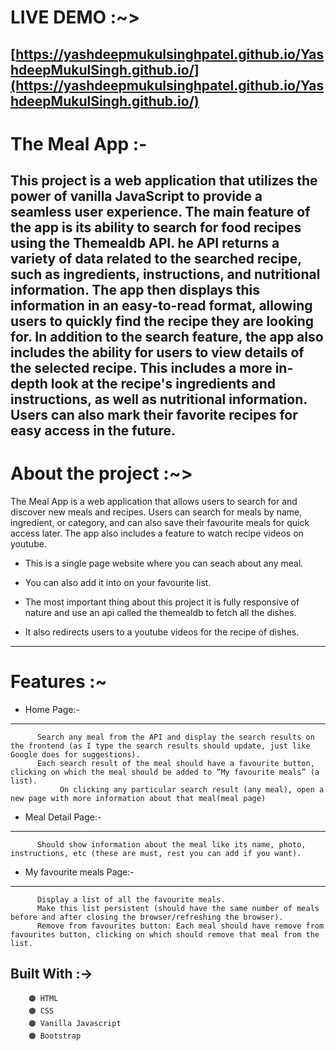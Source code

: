 # LIVE DEMO :~>
[https://yashdeepmukulsinghpatel.github.io/YashdeepMukulSingh.github.io/](https://yashdeepmukulsinghpatel.github.io/YashdeepMukulSingh.github.io/)
---
# The Meal App :-
This project is a web application that utilizes the power of vanilla JavaScript to provide a seamless user experience. The main feature of the app is its ability to search for food recipes using the Themealdb API.
he API returns a variety of data related to the searched recipe, such as ingredients, instructions, and nutritional information. The app then displays this information in an easy-to-read format, allowing users to
quickly find the recipe they are looking for.
In addition to the search feature, the app also includes the ability for users to view details of the selected recipe. This includes a more in-depth look at the recipe's ingredients and instructions, as well as
nutritional information. Users can also mark their favorite recipes for easy access in the future.
---
# About the project :~>
The Meal App is a web application that allows users to search for and discover new meals and recipes. Users can search for meals by name, ingredient, or category, and can also save their favourite meals for quick access later.
The app also includes a feature to watch recipe videos on youtube.
 
 * This is a single page website where you can seach about any meal.

 * You can also add it into on your favourite list.

 * The most important thing about this project it is fully responsive of nature and use an api called the themealdb to fetch all the dishes.

 * It also redirects users to a youtube videos for the recipe of dishes.
---
# Features :~
* Home Page:-
---
          Search any meal from the API and display the search results on the frontend (as I type the search results should update, just like Google does for suggestions).
          Each search result of the meal should have a favourite button, clicking on which the meal should be added to “My favourite meals” (a list).
               On clicking any particular search result (any meal), open a new page with more information about that meal(meal page)
* Meal Detail Page:-
---
          Should show information about the meal like its name, photo, instructions, etc (these are must, rest you can add if you want).
         
* My favourite meals Page:-
---
          Display a list of all the favourite meals.
          Make this list persistent (should have the same number of meals before and after closing the browser/refreshing the browser).
          Remove from favourites button: Each meal should have remove from favourites button, clicking on which should remove that meal from the list.
         
 ## Built With :->

        🟠 HTML 
        🟠 CSS 
        🟠 Vanilla Javascript 
        🟠 Bootstrap
       

